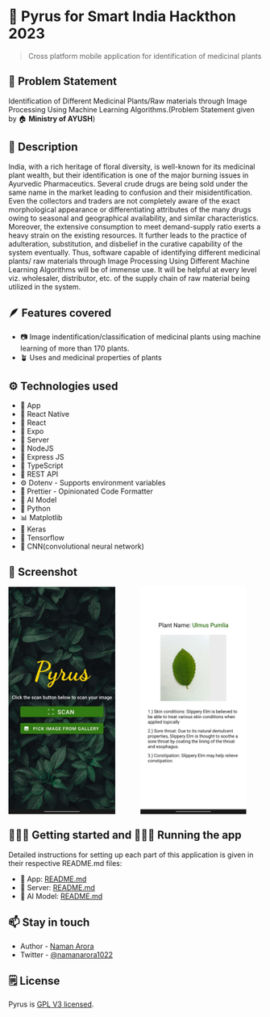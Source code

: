 # 🍎 Pyrus for Smart India Hackthon 2023

> Cross platform mobile application for identification of medicinal plants

## 🤔 Problem Statement

Identification of Different Medicinal Plants/Raw materials through Image Processing Using Machine Learning
Algorithms.(Problem Statement given by 🏠 **Ministry of AYUSH**)

## 💭 Description

India, with a rich heritage of floral diversity, is well-known for its medicinal plant wealth, but their identification
is one of the major burning issues in Ayurvedic Pharmaceutics. Several crude drugs are being sold under the same name in
the market leading to confusion and their misidentification. Even the collectors and traders are not completely aware of
the exact morphological appearance or differentiating attributes of the many drugs owing to seasonal and geographical
availability, and similar characteristics. Moreover, the extensive consumption to meet demand-supply ratio exerts a
heavy strain on the existing resources. It further leads to the practice of adulteration, substitution, and disbelief in
the curative capability of the system eventually. Thus, software capable of identifying different medicinal plants/ raw
materials through Image Processing Using Different Machine Learning Algorithms will be of immense use. It will be
helpful at every level viz. wholesaler, distributor, etc. of the supply chain of raw material being utilized in the
system.

## 🪶 Features covered

-   📷 Image indentification/classification of medicinal plants using machine learning of more than 170 plants.
-   🪴 Uses and medicinal properties of plants

## ⚙️ Technologies used

-   📱 App
-   🔷 React Native
-   🩵 React
-   🎩 Expo
-   🪹 Server
-   📌 NodeJS
-   🚂 Express JS
-   🎉 TypeScript
-   🏡 REST API
-   ⚙️ Dotenv - Supports environment variables
-   🦋 Prettier - Opinionated Code Formatter
-   🤖 AI Model
-   🐍 Python
-   📊 Matplotlib
-   🚩 Keras
-   🍊 Tensorflow
-   🌄 CNN(convolutional neural network)

## 📸 Screenshot

<div style="display: flex;gap: 50px;">
    <img src="./assets/landing.jpeg" alt="pyrus app" style="object-fit: contain;height: 450px;" />
    <img src="./assets/details.jpeg" alt="pyrus app" style="object-fit: contain;height: 450px;" />
</div>

## 🚶🏻‍♂️ Getting started and 🏃🏻‍♂️ Running the app

Detailed instructions for setting up each part of this application is given in their respective README.md files:

-   📱 App: [README.md](./app/README.md)
-   🪹 Server: [README.md](./server/README.md)
-   🤖 AI Model: [README.md](./python-model/README.md)

## 📫 Stay in touch

-   Author - [Naman Arora](https://namanarora.vercel.app)
-   Twitter - [@namanarora1022](https://twitter.com/namanarora1022)

## 🗒️ License

Pyrus is [GPL V3 licensed](LICENSE).
